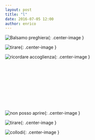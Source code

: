 ```yaml
---
layout: post
title: "l"
date: 2016-07-05 12:00
author: enrico
---
```


![Balsamo preghiera](http://4.bp.blogspot.com/-4cne67wjYP4/VCBBWmjsHmI/AAAAAAAAAIU/Co-8kzyIfa4/s1600/Preghiera-e-deserto.jpg){: .center-image }

![tirare](http://previews.123rf.com/images/luislouro/luislouro1302/luislouro130200010/17698728-Giovani-ragazze-lottano-tirando-i-capelli-isolato-in-bianco-Archivio-Fotografico.jpg){: .center-image }

![ricordare accoglienza](){: .center-image }

<br><br><br><br><br><br><br><br>

![non posso aprire](http://www.sceglilfilm.it/wp-content/uploads/2015/11/gunnar-hansen-morto-addio-a-leatherface-di-non-aprite-quella-porta-news.jpg){: .center-image }

![tirare](http://previews.123rf.com/images/luislouro/luislouro1302/luislouro130200010/17698728-Giovani-ragazze-lottano-tirando-i-capelli-isolato-in-bianco-Archivio-Fotografico.jpg){: .center-image }

![collodi](http://orig01.deviantart.net/338e/f/2013/003/e/4/carlo_collodi_by_komiotis-d5qbdoc.jpg){: .center-image }
